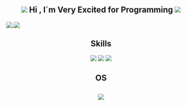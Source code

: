 <h2 align="center"> <img src="https://img.icons8.com/nolan/45/programming.png"/> Hi , I´m Very Excited for Programming <img src="https://img.icons8.com/nolan/45/programming.png"/> </h2>

<a href="https://github.com/anuraghazra/github-readme-stats">
  <img align="center" src="https://github-readme-stats.vercel.app/api?username=alexandrebrito21&theme=tokyonight&show_icons=true" />
</a>
<a href="https://github.com/anuraghazra/convoychat">
  <img align="center" src="https://github-readme-stats.vercel.app/api/top-langs/?username=alexandrebrito21&layout=compact" />
</a>


<h2 align="center"> Skills </h2> 


<p align="center">
<img src="https://img.shields.io/badge/HTML5-E34F26?style=for-the-badge&logo=html5&logoColor=white"/>  
<img src="https://img.shields.io/badge/CSS3-1572B6?style=for-the-badge&logo=css3&logoColor=white"/>
<img src="https://img.shields.io/badge/JavaScript-323330?style=for-the-badge&logo=javascript&logoColor=F7DF1E"/>
</p>

<h2 align="center"> OS </h2>

<h2 align="center"> <img src="https://img.shields.io/badge/Windows-0078D6?style=for-the-badge&logo=windows&logoColor=white"/> </h2>

<h3 align= 
